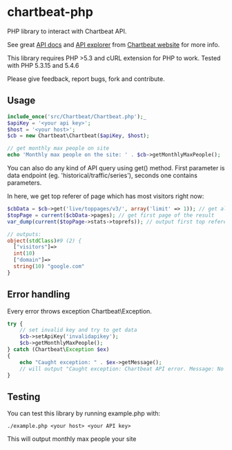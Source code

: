 chartbeat-php
=============
PHP library to interact with Chartbeat API.

See great [API docs](http://chartbeat.com/docs/api/) and [API explorer](http://chartbeat.com/docs/api/explore/) from [Chartbeat website](http://chartbeat.com) for more info.

This library requires PHP >5.3 and cURL extension for PHP to work. Tested with PHP 5.3.15 and 5.4.6

Please give feedback, report bugs, fork and contribute.

## Usage

```php
include_once('src/Chartbeat/Chartbeat.php');_
$apiKey = '<your api key>';
$host = '<your host>';
$cb = new Chartbeat\Chartbeat($apiKey, $host);

// get monthly max people on site
echo 'Monthly max people on the site: ' . $cb->getMonthlyMaxPeople(); 
```

You can also do any kind of API query using get() method. First parameter is data endpoint (eg. 'historical/traffic/series'), seconds one contains parameters.

In here, we get top referer of page which has most visitors right now:

```php
$cbData = $cb->get('live/toppages/v3/', array('limit' => 1)); // get all top pages, we want only 1
$topPage = current($cbData->pages); // get first page of the result
var_dump(current($topPage->stats->toprefs)); // output first top referer of page

// outputs:
object(stdClass)#9 (2) {
  ["visitors"]=>
  int(10)
  ["domain"]=>
  string(10) "google.com"
}
```

## Error handling

Every error throws exception Chartbeat\Exception. 

```php
try {
	// set invalid key and try to get data
	$cb->setApiKey('invalidapikey');
	$cb->getMonthlyMaxPeople(); 
} catch (Chartbeat\Exception $ex)
{
	echo "Caught exception: " . $ex->getMessage();
	// will output "Caught exception: Chartbeat API error. Message: No Access, Code: 403"
}
```

## Testing

You can test this library by running example.php with: 

    ./example.php <your host> <your API key> 

This will output monthly max people your site
	
